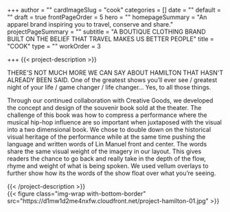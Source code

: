 +++
author = ""
cardImageSlug = "cook"
categories = []
date = ""
default = ""
draft = true
frontPageOrder = 5
hero = ""
homepageSummary = "An apparel brand inspiring you to travel, conserve and share."
projectPageSummary = ""
subtitle = "A BOUTIQUE CLOTHING BRAND BUILT ON THE BELIEF THAT TRAVEL MAKES US BETTER PEOPLE"
title = "COOK"
type = ""
workOrder = 3

+++
{{< project-description >}}
<p>THERE'S NOT MUCH MORE WE CAN SAY ABOUT HAMILTON THAT HASN'T ALREADY BEEN SAID. One of the greatest shows you’ll ever see / greatest night of your life / game changer / life changer… Yes, to all those things.</p>
<p>Through our continued collaboration with Creative Goods, we developed the concept and design of the souvenir book sold at the theater. The challenge of this book was how to compress a performance where the musical hip-hop influence are so important when juxtaposed with the visual into a two dimensional book. We chose to double down on the historical visual heritage of the performance while at the same time pushing the language and written words of Lin Manuel front and center. The words share the same visual weight of the imagery in our layout. This gives readers the chance to go back and really take in the depth of the flow, rhyme and weight of what is being spoken. We used vellum overlays to further show how its the words of the show float over what you’re seeing.</p>
{{< /project-description >}}

<div class="project-item">
{{< figure class="img-wrap with-bottom-border" src="https://d1mw1d2me4nxfw.cloudfront.net/project-hamilton-01.jpg" >}}